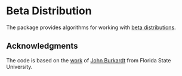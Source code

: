# Beta Distribution

The package provides algorithms for working with
[beta distributions](https://en.wikipedia.org/wiki/Beta_distribution).

## Acknowledgments

The code is based on the
[work](http://people.sc.fsu.edu/~jburkardt/c_src/prob/prob.html) of
[John Burkardt](http://people.sc.fsu.edu/~jburkardt/i.html) from Florida State
University.

